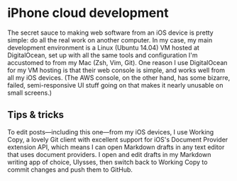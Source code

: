 # iPhone cloud development

The secret sauce to making web software from an iOS device is pretty simple: do all the real work on another computer. In my case, my main development environment is a Linux (Ubuntu 14.04) VM hosted at DigitalOcean, set up with all the same tools and configuration I'm accustomed to from my Mac (Zsh, Vim, Git). One reason I use DigitalOcean for my VM hosting is that their web console is simple, and works well from all my iOS devices. (The AWS console, on the other hand, has some bizarre, failed, semi-responsive UI stuff going on that makes it nearly unusable on small screens.)

## Tips & tricks

To edit posts—including this one—from my iOS devices, I use Working Copy, a lovely Git client with excellent support for iOS's Document Provider extension API, which means I can open Markdown drafts in any text editor that uses document providers. I open and edit drafts in my Markdown writing app of choice, Ulysses, then switch back to Working Copy to commit changes and push them to GitHub.
